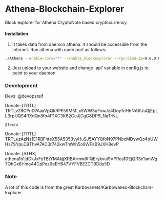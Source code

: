 # Athena-Blockchain-Explorer
Block explorer for Athena CryptoNote based cryptocurrency.

#### Installation

1) It takes data from daemon athena. It should be accessible from the Internet. Run athena with open port as follows:
```bash
./Athena --enable-cors="*" --enable_blockexplorer --rpc-bind-ip=0.0.0.0 --rpc-bind-port=11898
```
2) Just upload to your website and change 'api' variable in config.js to point to your daemon.


### Development
Devs:
    @devopsralf

Donate: [TRTL] TRTLv2RCPuD7AaaVpQkRPF59MMLx5WW3qFxwJz4Doy7dHhNA6UuQjEpLL3rpUQS4RXdQn8fb4P1XC3K62GeJjGgG8DP9LNaTrNL

    @fexra
Donate: [TRTL]
TRTLuzAzNs1E1RBFhteX56A5353vyHuSJ5AYYQfoN97PNbcMDvwQo4pUWHs7SYpuD9ThvA7AD3r742kwTmWh5o9WFaB9JXH8evP

Donate: [ATHX]
athena1b1jdDkJxFyTBtYMAkjjXRBArmw6fiQErykvui9VPRca1DEjQR3e1smWg7QhGx6Hme44CpPez6eEH647VYFVBEZCT9Ddu5D

### Note

A lot of this code is from the great Karbovanets/Karbowanec-Blockchain-Explorer
